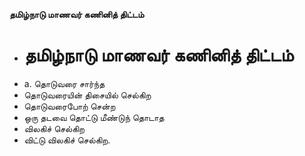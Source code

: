 **தமிழ்நாடு மாணவர் கணினித் திட்டம்**
- # தமிழ்நாடு மாணவர் கணினித் திட்டம்
- a. தொடுவரை சார்ந்த
- தொடுவரையின் திசையில் செல்கிற
- தொடுவரைபோற் சென்ற
- ஒரு தடவை தொட்டு மீண்டுந் தொடாத
- விலகிச் செல்கிற
- விட்டு விலகிச் செல்கிற.

